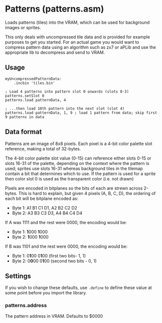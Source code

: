 # Patterns (patterns.asm)

Loads patterns (tiles) into the VRAM, which can be used for background images or sprites.

This only deals with uncompressed tile data and is provided for example purposes to get you started. For an actual game you would want to compress pattern data using an algorithm such as zx7 or aPLib and use the appropriate lib to decompress and send to VRAM.

## Usage

```
myUncompressedPatternData:
    .incbin 'tiles.bin'

; Load 4 patterns into pattern slot 0 onwards (slots 0-3)
patterns.setSlot 0
patterns.load patternData, 4

; ...then load 10th pattern into the next slot (slot 4)
patterns.load patternData, 1, 9 ; load 1 pattern from data; skip first 9 patterns in data
```

## Data format

Patterns are an image of 8x8 pixels. Each pixel is a 4-bit color palette slot reference, making a total of 32-bytes.

The 4-bit color palette slot value (0-15) can reference either slots 0-15 or slots 16-31 of the palette, depending on the context where the pattern is used; sprites use slots 16-31 whereas background tiles in the tilemap contain a bit that determines which to use. If the pattern is used for a sprite then color slot 0 is used as the transparent color (i.e. not drawn)

Pixels are encoded in bitplanes so the bits of each are strewn across 2-bytes. This is hard to explain, but given 4 pixels (A, B, C, D), the ordering of each bit will be bitplane encoded as:

- Byte 1: A1 B1 C1 D1, A2 B2 C2 D2
- Byte 2: A3 B3 C3 D3, A4 B4 C4 D4

If A was 1111 and the rest were 0000, the encoding would be:

- Byte 1: **1**000 **1**000
- Byte 2: **1**000 **1**000

If B was 1101 and the rest were 0000, the encoding would be:

- Byte 1: 0**1**00 0**1**00 (first two bits- 1, 1)
- Byte 2: 0**0**00 0**1**00 (second two bits - 0, 1)

## Settings

If you wish to change these defaults, use `.define` to define these value at some point before you import the library.

### patterns.address

The pattern address in VRAM. Defaults to $0000
